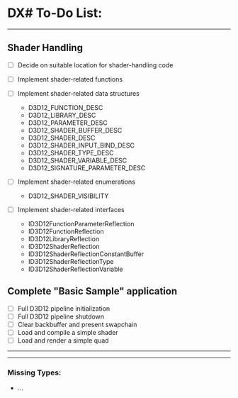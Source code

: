 ﻿# DX# To-Do List:

---

## Shader Handling

- [ ] Decide on suitable location for shader-handling code

- [ ] Implement shader-related functions

- [ ] Implement shader-related data structures
    * D3D12_FUNCTION_DESC
    * D3D12_LIBRARY_DESC
    * D3D12_PARAMETER_DESC
    * D3D12_SHADER_BUFFER_DESC
    * D3D12_SHADER_DESC
    * D3D12_SHADER_INPUT_BIND_DESC
    * D3D12_SHADER_TYPE_DESC
    * D3D12_SHADER_VARIABLE_DESC
    * D3D12_SIGNATURE_PARAMETER_DESC

- [ ] Implement shader-related enumerations
    * D3D12_SHADER_VISIBILITY

- [ ] Implement shader-related interfaces
    * ID3D12FunctionParameterReflection
    * ID3D12FunctionReflection
    * ID3D12LibraryReflection
    * ID3D12ShaderReflection
    * ID3D12ShaderReflectionConstantBuffer
    * ID3D12ShaderReflectionType
    * ID3D12ShaderReflectionVariable

## Complete "Basic Sample" application

- [ ] Full D3D12 pipeline initialization
- [ ] Full D3D12 pipeline shutdown
- [ ] Clear backbuffer and present swapchain
- [ ] Load and compile a simple shader
- [ ] Load and render a simple quad

_____________________________________________
---

### Missing Types:
 - ...

